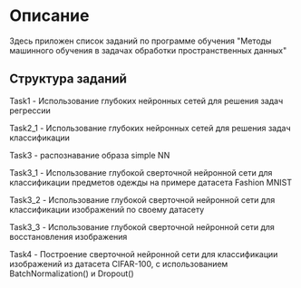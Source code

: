 
# Описание
Здесь приложен список заданий по программе обучения "Методы машинного обучения в задачах обработки пространственных данных"

## Структура заданий

Task1 - Использование глубоких нейронных сетей для решения задач регрессии

Task2_1 - Использование глубоких нейронных сетей для решения задач классификации

Task3 - распознавание образа simple NN

Task3_1 - Использование глубокой сверточной нейронной сети для классификации предметов одежды на примере датасета Fashion MNIST

Task3_2 - Использование глубокой сверточной нейронной сети для классификации изображений по своему датасету

Task3_3 - Использование глубокой сверточной нейронной сети для восстановления изображения

Task4 - Построение сверточной нейронной сети для классификации изображений из датасета CIFAR-100, с использованием BatchNormalization() и Dropout()
